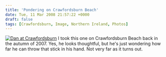 ```yaml
---
title: 'Pondering on Crawfordsburn Beach'
date: Tue, 11 Mar 2008 21:57:22 +0000
draft: false
tags: [Crawfordsburn, Image, Northern Ireland, Photos]
---
```


[![Dan at Crawfordsburn](http://gerard.interwebworld.co.uk/files/2008/03/dock-of-the-bay.jpg)](http://gerard.interwebworld.co.uk/files/2008/03/dock-of-the-bay.jpg) I took this one on Crawfordsburn Beach back in the autumn of 2007. Yes, he looks thoughtful, but he's just wondering how far he can throw that stick in his hand. Not very far as it turns out.
